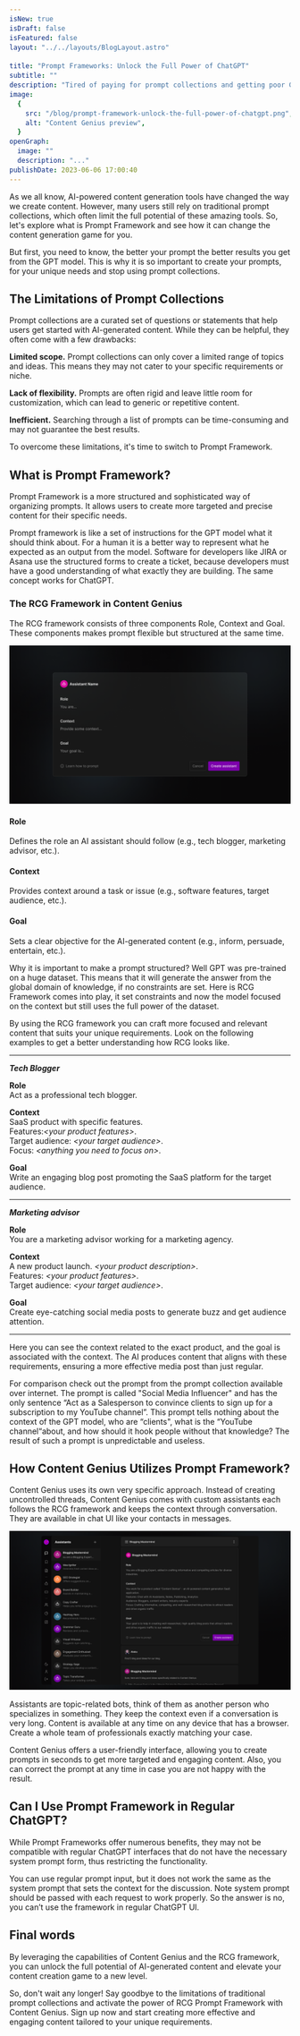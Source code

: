 ```yaml
---
isNew: true
isDraft: false
isFeatured: false
layout: "../../layouts/BlogLayout.astro"

title: "Prompt Frameworks: Unlock the Full Power of ChatGPT"
subtitle: ""
description: "Tired of paying for prompt collections and getting poor GPT answers? Use Prompt Framework to create context-aware assistants that exactly match your task and harness the true potential of AI content generation."
image:
  {
    src: "/blog/prompt-framework-unlock-the-full-power-of-chatgpt.png",
    alt: "Content Genius preview",
  }
openGraph:
  image: ""
  description: "..."
publishDate: 2023-06-06 17:00:40
---
```


As we all know, AI-powered content generation tools have changed the way we create content. However, many users still rely on traditional prompt collections, which often limit the full potential of these amazing tools. So, let's explore what is Prompt Framework and see how it can change the content generation game for you.

But first, you need to know, the better your prompt the better results you get from the GPT model. This is why it is so important to create your prompts, for your unique needs and stop using prompt collections.

## The Limitations of Prompt Collections

Prompt collections are a curated set of questions or statements that help users get started with AI-generated content. While they can be helpful, they often come with a few drawbacks:

**Limited scope.** Prompt collections can only cover a limited range of topics and ideas. This means they may not cater to your specific requirements or niche.

**Lack of flexibility.** Prompts are often rigid and leave little room for customization, which can lead to generic or repetitive content.

**Inefficient.** Searching through a list of prompts can be time-consuming and may not guarantee the best results.

To overcome these limitations, it's time to switch to Prompt Framework.

## What is Prompt Framework?

Prompt Framework is a more structured and sophisticated way of organizing prompts. It allows users to create more targeted and precise content for their specific needs.

Prompt framework is like a set of instructions for the GPT model what it should think about. For a human it is a better way to represent what he expected as an output from the model. Software for developers like JIRA or Asana use the structured forms to create a ticket, because developers must have a good understanding of what exactly they are building. The same concept works for ChatGPT.

### The RCG Framework in Content Genius

The RCG framework consists of three components Role, Context and Goal. These components makes prompt flexible but structured at the same time.

![alt content genius ChatGPT assistant](/public/blog/content-genius-rcg-framework.png)

#### Role

Defines the role an AI assistant should follow (e.g., tech blogger, marketing advisor, etc.).

#### Context

Provides context around a task or issue (e.g., software features, target audience, etc.).

#### Goal

Sets a clear objective for the AI-generated content (e.g., inform, persuade, entertain, etc.).

Why it is important to make a prompt structured? Well GPT was pre-trained on a huge dataset. This means that it will generate the answer from the global domain of knowledge, if no constraints are set. Here is RCG Framework comes into play, it set constraints and now the model focused on the context but still uses the full power of the dataset.

By using the RCG framework you can craft more focused and relevant content that suits your unique requirements. Look on the following examples to get a better understanding how RCG looks like.

---

**_Tech Blogger_**

**Role**\
Act as a professional tech blogger.

**Context**\
SaaS product with specific features.\
Features:_\<your product features>_.\
Target audience: _\<your target audience>_.\
Focus: _\<anything you need to focus on>_.

**Goal**\
Write an engaging blog post promoting the SaaS platform for the target audience.

---

**_Marketing advisor_**

**Role**\
You are a marketing advisor working for a marketing agency.

**Context**\
A new product launch. _\<your product description>_.\
Features: _\<your product features>_.\
Target audience: _\<your target audience>_.

**Goal**\
Create eye-catching social media posts to generate buzz and get audience attention.

---

Here you can see the context related to the exact product, and the goal is associated with the context. The AI produces content that aligns with these requirements, ensuring a more effective media post than just regular.

For comparison check out the prompt from the prompt collection available over internet. The prompt is called "Social Media Influencer" and has the only sentence “Act as a Salesperson to convince clients to sign up for a subscription to my YouTube channel”. This prompt tells nothing about the context of the GPT model, who are “clients", what is the “YouTube channel“about, and how should it hook people without that knowledge? The result of such a prompt is unpredictable and useless.

## How Content Genius Utilizes Prompt Framework?

Content Genius uses its own very specific approach. Instead of creating uncontrolled threads, Content Genius comes with custom assistants each follows the RCG framework and keeps the context through conversation. They are available in chat UI like your contacts in messages.

![alt content genius ChatGPT assistant](/public/blog/content-genius-rcg-framework-output.png)

Assistants are topic-related bots, think of them as another person who specializes in something. They keep the context even if a conversation is very long. Content is available at any time on any device that has a browser. Create a whole team of professionals exactly matching your case.

Content Genius offers a user-friendly interface, allowing you to create prompts in seconds to get more targeted and engaging content. Also, you can correct the prompt at any time in case you are not happy with the result.

<!-- Check out the assistants’ library consists of curated Assistants to help you get started in one click. -->

## Can I Use Prompt Framework in Regular ChatGPT?

While Prompt Frameworks offer numerous benefits, they may not be compatible with regular ChatGPT interfaces that do not have the necessary system prompt form, thus restricting the functionality.

You can use regular prompt input, but it does not work the same as the system prompt that sets the context for the discussion. Note system prompt should be passed with each request to work properly. So the answer is no, you can’t use the framework in regular ChatGPT UI.

## Final words

By leveraging the capabilities of Content Genius and the RCG framework, you can unlock the full potential of AI-generated content and elevate your content creation game to a new level.

So, don't wait any longer! Say goodbye to the limitations of traditional prompt collections and activate the power of RCG Prompt Framework with Content Genius. Sign up now and start creating more effective and engaging content tailored to your unique requirements.
